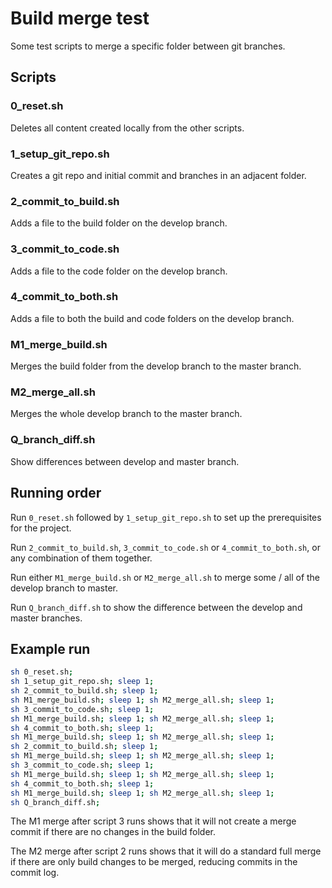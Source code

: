 # Build merge test

Some test scripts to merge a specific folder between git branches.

## Scripts

### 0_reset.sh

Deletes all content created locally from the other scripts.

### 1_setup_git_repo.sh

Creates a git repo and initial commit and branches in an adjacent folder.

### 2_commit_to_build.sh

Adds a file to the build folder on the develop branch.

### 3_commit_to_code.sh

Adds a file to the code folder on the develop branch.

### 4_commit_to_both.sh

Adds a file to both the build and code folders on the develop branch.

### M1_merge_build.sh

Merges the build folder from the develop branch to the master branch.

### M2_merge_all.sh

Merges the whole develop branch to the master branch.

### Q_branch_diff.sh

Show differences between develop and master branch.

## Running order

Run `0_reset.sh` followed by `1_setup_git_repo.sh` to set up the prerequisites for the project.

Run `2_commit_to_build.sh`, `3_commit_to_code.sh` or  `4_commit_to_both.sh`, or any combination of them together.

Run either `M1_merge_build.sh` or `M2_merge_all.sh` to merge some / all of the develop branch to master.

Run `Q_branch_diff.sh` to show the difference between the develop and master branches.

## Example run

```bash
sh 0_reset.sh;
sh 1_setup_git_repo.sh; sleep 1;
sh 2_commit_to_build.sh; sleep 1;
sh M1_merge_build.sh; sleep 1; sh M2_merge_all.sh; sleep 1;
sh 3_commit_to_code.sh; sleep 1;
sh M1_merge_build.sh; sleep 1; sh M2_merge_all.sh; sleep 1;
sh 4_commit_to_both.sh; sleep 1;
sh M1_merge_build.sh; sleep 1; sh M2_merge_all.sh; sleep 1;
sh 2_commit_to_build.sh; sleep 1;
sh M1_merge_build.sh; sleep 1; sh M2_merge_all.sh; sleep 1;
sh 3_commit_to_code.sh; sleep 1;
sh M1_merge_build.sh; sleep 1; sh M2_merge_all.sh; sleep 1;
sh 4_commit_to_both.sh; sleep 1;
sh M1_merge_build.sh; sleep 1; sh M2_merge_all.sh; sleep 1;
sh Q_branch_diff.sh;
```

The M1 merge after script 3 runs shows that it will not create a merge commit if there are no changes in the build folder.

The M2 merge after script 2 runs shows that it will do a standard full merge if there are only build changes to be merged, reducing commits in the commit log.
